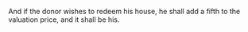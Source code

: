 And if the donor wishes to redeem his house, he shall add a fifth to the valuation price, and it shall be his.
